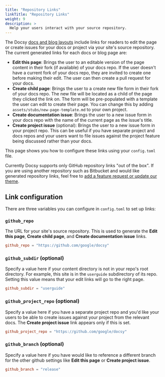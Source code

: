 ```yaml
---
title: "Repository Links"
linkTitle: "Repository Links"
weight: 9
description: >
  Help your users interact with your source repository.
---
```


The Docsy [docs and blog layouts](/docs/adding-content/content/#adding-docs-and-blog-posts) include links for readers to edit the page or create issues for your docs or project via your site's source repository. The current generated links for each docs or blog page are:

* **Edit this page**: Brings the user to an editable version of the page content in their fork (if available) of your docs repo. If the user doesn't have a current fork of your docs repo, they are invited to create one before making their edit. The user can then create a pull request for your docs.
* **Create child page**: Brings the user to a create new file form in their fork of your docs repo.  The new file will be located as a child of the page they clicked the link on.  The form will be pre-populated with a template the user can edit to create their page.  You can change this by adding `assets/stubs/new-page-template.md` to your own project.
* **Create documentation issue**: Brings the user to a new issue form in your docs repo with the name of the current page as the issue's title.
* **Create project issue** (optional): Brings the user to a new issue form in your project repo. This can be useful if you have separate project and docs repos and your users want to file issues against the project feature being discussed rather than your docs.

This page shows you how to configure these links using your `config.toml` file.

Currently Docsy supports only GitHub repository links "out of the box". If you are using another repository such as Bitbucket and would like generated repository links, feel free to [add a feature request or update our theme](/docs/contribution-guidelines/).

## Link configuration

There are three variables you can configure in `config.toml` to set up links:

### `github_repo`

The URL for your site's source repository. This is used to generate the **Edit this page**, **Create child page**, and **Create documentation issue** links.

```toml
github_repo = "https://github.com/google/docsy"
```

### `github_subdir` (optional)

Specify a value here if your content directory is not in your repo's root directory. For example, this site is in the `userguide` subdirectory of its repo. Setting this value means that your edit links will go to the right page.

```toml
github_subdir = "userguide"
```

### `github_project_repo` (optional)

Specify a value here if you have a separate project repo and you'd like your users to be able to create issues against your project from the relevant docs. The **Create project issue** link appears only if this is set.

```toml
github_project_repo = "https://github.com/google/docsy"
```

### `github_branch` (optional)

Specify a value here if you have would like to reference a different branch for the other github settings like **Edit this page** or **Create project issue**.

```toml
github_branch = "release"
```


